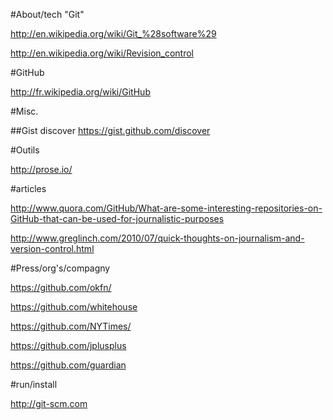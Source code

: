 #About/tech "Git"

http://en.wikipedia.org/wiki/Git_%28software%29

http://en.wikipedia.org/wiki/Revision_control

#GitHub

http://fr.wikipedia.org/wiki/GitHub

#Misc.

##Gist discover
https://gist.github.com/discover

#Outils

http://prose.io/

#articles

http://www.quora.com/GitHub/What-are-some-interesting-repositories-on-GitHub-that-can-be-used-for-journalistic-purposes

http://www.greglinch.com/2010/07/quick-thoughts-on-journalism-and-version-control.html

#Press/org's/compagny

https://github.com/okfn/

https://github.com/whitehouse

https://github.com/NYTimes/

https://github.com/jplusplus

https://github.com/guardian 


#run/install

http://git-scm.com

